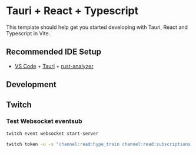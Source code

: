 # Tauri + React + Typescript

This template should help get you started developing with Tauri, React and Typescript in Vite.

## Recommended IDE Setup

- [VS Code](https://code.visualstudio.com/) + [Tauri](https://marketplace.visualstudio.com/items?itemName=tauri-apps.tauri-vscode) + [rust-analyzer](https://marketplace.visualstudio.com/items?itemName=rust-lang.rust-analyzer)

## Development

## Twitch

### Test Websocket eventsub

```bash
twitch event websocket start-server
```

```bash
twitch token -u -s "channel:read:hype_train channel:read:subscriptions moderator:read:followers user:read:email user:read:subscriptions"
```
